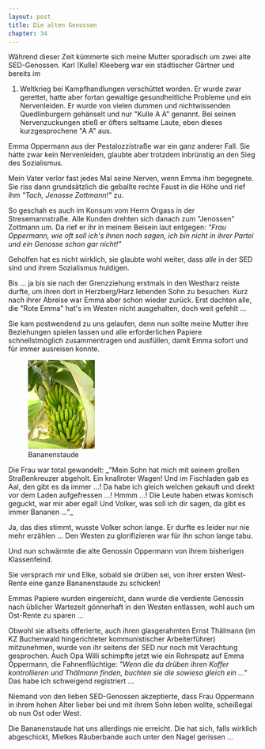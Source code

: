 ```yaml
---  
layout: post
title: Die alten Genossen
chapter: 34
---  
```




Während dieser Zeit kümmerte sich meine Mutter sporadisch um zwei alte
SED-Genossen. Karl (Kulle) Kleeberg war ein städtischer Gärtner und bereits im
1. Weltkrieg bei Kampfhandlungen verschüttet worden. Er wurde zwar gerettet,
hatte aber fortan gewaltige gesundheitliche Probleme und ein Nervenleiden. Er
wurde von vielen dummen und nichtwissenden Quedlinburgern gehänselt und nur
"Kulle A A" genannt. Bei seinen Nervenzuckungen stieß er öfters seltsame
Laute, eben dieses kurzgesprochene "A A" aus.

Emma Oppermann aus der Pestalozzistraße war ein ganz anderer Fall. Sie hatte
zwar kein Nervenleiden, glaubte aber trotzdem inbrünstig an den Sieg des
Sozialismus.

Mein Vater verlor fast jedes Mal seine Nerven, wenn Emma ihm begegnete. Sie
riss dann grundsätzlich die geballte rechte Faust in die Höhe und rief ihm
_"Tach, Jenosse Zottmann!"_ zu.

So geschah es auch im Konsum vom Herrn Orgass in der Stresemannstraße. Alle
Kunden drehten sich danach zum "Jenossen" Zottmann um. Da rief er ihr in
meinem Beisein laut entgegen: _"Frau Oppermann, wie oft soll ich's ihnen noch
sagen, ich bin nicht in ihrer Partei und ein Genosse schon gar nicht!"_

Geholfen hat es nicht wirklich, sie glaubte wohl weiter, dass _alle_ in der
SED sind und ihrem Sozialismus huldigen.

Bis … ja bis sie nach der Grenzziehung erstmals in den Westharz reiste durfte,
um ihren dort in Herzberg/Harz lebenden Sohn zu besuchen. Kurz nach ihrer
Abreise war Emma aber schon wieder zurück. Erst dachten alle, die "Rote Emma"
hat's im Westen nicht ausgehalten, doch weit gefehlt …

Sie kam postwendend zu uns gelaufen, denn nun sollte meine Mutter ihre
Beziehungen spielen lassen und alle erforderlichen Papiere schnellstmöglich
zusammentragen und ausfüllen, damit Emma sofort und für immer ausreisen
konnte.

<figure class="right"><a href="/bilder/131.jpg" title="Klicken f&uuml;r Grossansicht" rel="facebox"><img title="Bananenstaude" src="/bilder/thumb-131.png"></a><figcaption>Bananenstaude</figcaption></figure>
 Die Frau war total gewandelt: _"Mein Sohn hat mich mit seinem großen
Straßenkreuzer abgeholt. Ein knallroter Wagen! Und im Fischladen gab es Aal,
den gibt es da immer …! Da habe ich gleich welchen gekauft und direkt vor dem
Laden aufgefressen …! Hmmm …! Die Leute haben etwas komisch geguckt, war mir
aber egal! Und Volker, was soll ich dir sagen, da gibt es immer Bananen …"_

Ja, das dies stimmt, wusste Volker schon lange. Er durfte es leider nur nie
mehr erzählen … Den Westen zu glorifizieren war für ihn schon lange tabu.

Und nun schwärmte die alte Genossin Oppermann von ihrem bisherigen
Klassenfeind.

Sie versprach mir und Elke, sobald sie drüben sei, von ihrer ersten West-Rente
eine ganze Bananenstaude zu schicken!

Emmas Papiere wurden eingereicht, dann wurde die verdiente Genossin nach
üblicher Wartezeit gönnerhaft in den Westen entlassen, wohl auch um Ost-Rente
zu sparen …

Obwohl sie allseits offerierte, auch ihren glasgerahmten Ernst Thälmann (im KZ
Buchenwald hingerichteter kommunistischer Arbeiterführer) mitzunehmen, wurde
von ihr seitens der SED nur noch mit Verachtung gesprochen. Auch Opa Willi
schimpfte jetzt wie ein Rohrspatz auf Emma Oppermann, die Fahnenflüchtige:
_"Wenn die da drüben ihren Koffer kontrollieren und Thälmann finden, buchten
sie die sowieso gleich ein …"_ Das habe ich schweigend registriert …

Niemand von den lieben SED-Genossen akzeptierte, dass Frau Oppermann in ihrem
hohen Alter lieber bei und mit ihrem Sohn leben wollte, scheißegal ob nun Ost
oder West.

Die Bananenstaude hat uns allerdings nie erreicht. Die hat sich, falls
wirklich abgeschickt, Mielkes Räuberbande auch unter den Nagel gerissen …

